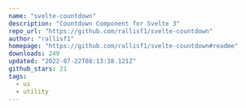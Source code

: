 ```yaml
---
name: "svelte-countdown"
description: "Countdown Component for Svelte 3"
repo_url: "https://github.com/rallisf1/svelte-countdown"
author: "rallisf1"
homepage: "https://github.com/rallisf1/svelte-countdown#readme"
downloads: 249
updated: "2022-07-22T08:13:38.121Z"
github_stars: 21
tags: 
  - ui
  - utility
---
```

